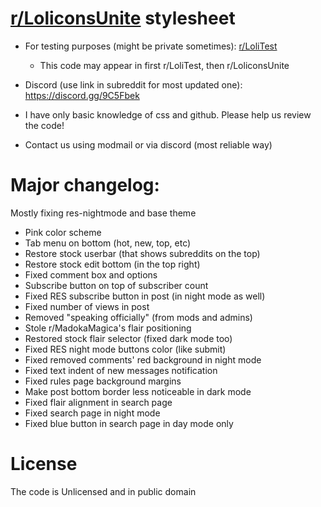 # [r/LoliconsUnite](https://www.reddit.com/r/loliconsunite/) stylesheet

- For testing purposes (might be private sometimes): [r/LoliTest](https://www.reddit.com/r/LoliTest/)
    - This code may appear in first r/LoliTest, then r/LoliconsUnite
- Discord (use link in subreddit for most updated one): https://discord.gg/9C5Fbek

- I have only basic knowledge of css and github. Please help us review the code!
- Contact us using modmail or via discord (most reliable way)

# Major changelog:
Mostly fixing res-nightmode and base theme
- Pink color scheme
- Tab menu on bottom (hot, new, top, etc)
- Restore stock userbar (that shows subreddits on the top)
- Restore stock edit bottom (in the top right)
- Fixed comment box and options
- Subscribe button on top of subscriber count
- Fixed RES subscribe button in post (in night mode as well)
- Fixed number of views in post
- Removed "speaking officially" (from mods and admins)
- Stole r/MadokaMagica's flair positioning
- Restored stock flair selector (fixed dark mode too)
- Fixed RES night mode buttons color (like submit)
- Fixed removed comments' red background in night mode
- Fixed text indent of new messages notification
- Fixed rules page background margins
- Make post bottom border less noticeable in dark mode
- Fixed flair alignment in search page
- Fixed search page in night mode
- Fixed blue button in search page in day mode only


# License
The code is Unlicensed and in public domain

